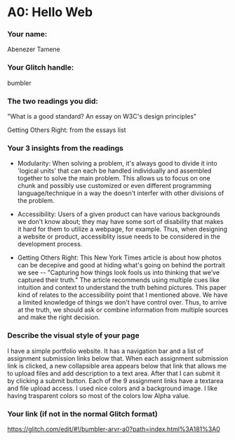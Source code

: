 # A0: Hello Web
### Your name:

Abenezer Tamene

### Your Glitch handle:

bumbler

### The two readings you did:

"What is a good standard? An essay on W3C's design principles"


Getting Others Right: from the essays list


### Your 3 insights from the readings 

* Modularity: When solving a problem, it's always good to divide it into 'logical units' that can each be handled individually and assembled together to solve the main problem. This allows us to focus on one chunk and possibly use customized or even different programming language/technique in a way the doesn't interfer with other divisions of the problem. 

* Accessibility: Users of a given product can have various backgrounds we don't know about; they may have some sort of disability that makes it hard for them to utilize a webpage, for example. Thus, when designing a website or product, accessiblity issue needs to be considered in the development process. 

* Getting Others Right: This New York Times article is about how photos can be decepive and good at hiding what's going on behind the portrait we see -- "Capturing how things look fools us into thinking that we’ve captured their truth." The article recommends using multiple cues like intuition and context to understand the truth behind pictures. This paper kind of relates to the accessibility point that I mentioned above. We have a limited knowledge of things we don't have control over. Thus, to arrive at the truth, we should ask or combine information from multiple sources and make the right decision. 



### Describe the visual style of your page
 

I have a simple portfolio website. It has a navigation bar and a list of assignment submission links below that. When each assignment submission link is clicked, a new collapsible area appears below that link that allows me to upload files and add description to a text area. After that I can submit it by clicking a submit button. Each of the 9 assignment links have a textarea and file upload access. I used nice colors and a background image. I like having trasparent colors so most of the colors low Alpha value.  
 
### Your link (if not in the normal Glitch format)
 
https://glitch.com/edit/#!/bumbler-arvr-a0?path=index.html%3A181%3A0 
